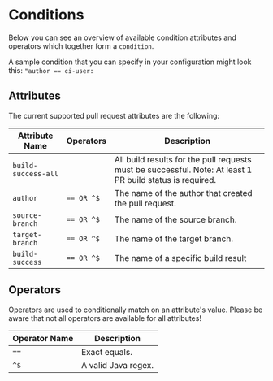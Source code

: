 # Conditions

Below you can see an overview of available condition attributes and operators which together form a `condition`.

A sample condition that you can specify in your configuration might look this: `"author == ci-user:`

## Attributes

The current supported pull request attributes are the following:

| Attribute Name      | Operators   | Description                                                                                               |
|---------------------|-------------|-----------------------------------------------------------------------------------------------------------|
| `build-success-all` |             | All build results for the pull requests must be successful. Note: At least 1 PR build status is required. |
| `author`            | `== OR ^$`  | The name of the author that created the pull request.                                                     |
| `source-branch`     | `== OR ^$`  | The name of the source branch.                                                                            |
| `target-branch`     | `== OR ^$`  | The name of the target branch.                                                                            |
| `build-success`     | `== OR ^$`  | The name of a specific build result                                                                       |


## Operators

Operators are used to conditionally match on an attribute's value. Please be aware that not all operators are available for all attributes!

| Operator Name   | Description         |
|-----------------|---------------------|
| `==`            | Exact equals.       |
| `^$`            | A valid Java regex. |v